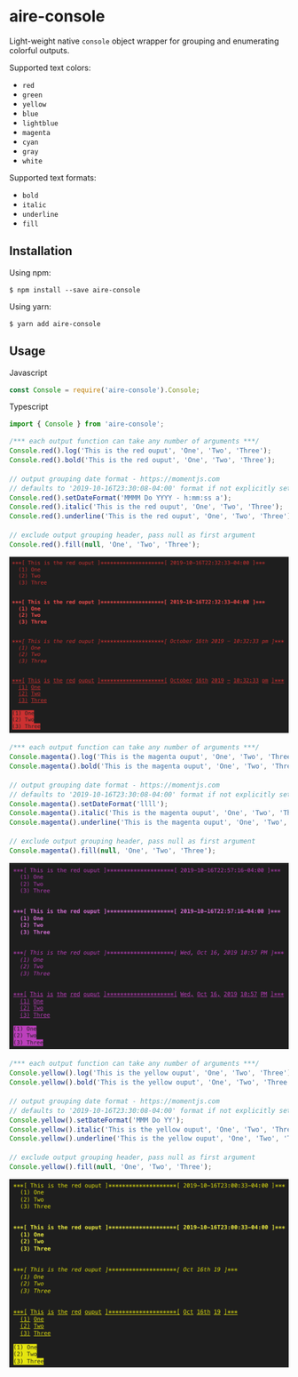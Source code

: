# aire-console

Light-weight native `console` object wrapper for grouping and enumerating colorful outputs.

Supported text colors:
  - `red`
  - `green`
  - `yellow`
  - `blue`
  - `lightblue`
  - `magenta`
  - `cyan`
  - `gray`
  - `white`
  
Supported text formats: 
  - `bold`
  - `italic`
  - `underline`
  - `fill`

## Installation

Using npm:
```
$ npm install --save aire-console
```

Using yarn:
```
$ yarn add aire-console
```

## Usage

Javascript
``` js
const Console = require('aire-console').Console;
```

Typescript
``` ts
import { Console } from 'aire-console';
```

``` js
/*** each output function can take any number of arguments ***/
Console.red().log('This is the red ouput', 'One', 'Two', 'Three');
Console.red().bold('This is the red ouput', 'One', 'Two', 'Three');

// output grouping date format - https://momentjs.com
// defaults to '2019-10-16T23:30:08-04:00' format if not explicitly set
Console.red().setDateFormat('MMMM Do YYYY - h:mm:ss a');
Console.red().italic('This is the red ouput', 'One', 'Two', 'Three');
Console.red().underline('This is the red ouput', 'One', 'Two', 'Three');

// exclude output grouping header, pass null as first argument
Console.red().fill(null, 'One', 'Two', 'Three');
```
<img src="images/red.png" width="600">

``` js
/*** each output function can take any number of arguments ***/
Console.magenta().log('This is the magenta ouput', 'One', 'Two', 'Three');
Console.magenta().bold('This is the magenta ouput', 'One', 'Two', 'Three');

// output grouping date format - https://momentjs.com
// defaults to '2019-10-16T23:30:08-04:00' format if not explicitly set
Console.magenta().setDateFormat('llll'); 
Console.magenta().italic('This is the magenta ouput', 'One', 'Two', 'Three');
Console.magenta().underline('This is the magenta ouput', 'One', 'Two', 'Three');

// exclude output grouping header, pass null as first argument
Console.magenta().fill(null, 'One', 'Two', 'Three');
```
<img src="images/magenta.png" width="600">

``` js
/*** each output function can take any number of arguments ***/
Console.yellow().log('This is the yellow ouput', 'One', 'Two', 'Three');
Console.yellow().bold('This is the yellow ouput', 'One', 'Two', 'Three');

// output grouping date format - https://momentjs.com
// defaults to '2019-10-16T23:30:08-04:00' format if not explicitly set
Console.yellow().setDateFormat('MMM Do YY');
Console.yellow().italic('This is the yellow ouput', 'One', 'Two', 'Three');
Console.yellow().underline('This is the yellow ouput', 'One', 'Two', 'Three');

// exclude output grouping header, pass null as first argument
Console.yellow().fill(null, 'One', 'Two', 'Three');
```
<img src="images/yellow.png" width="600">
